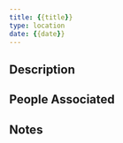 ```yaml
---
title: {{title}}
type: location
date: {{date}}
---
```

## Description

## People Associated

## Notes
